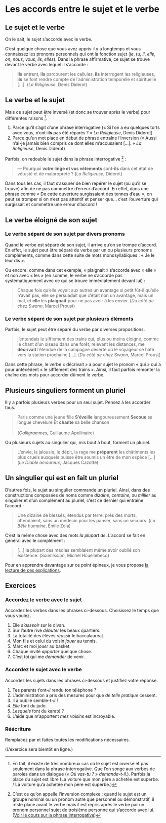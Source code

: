 # Les accords entre le sujet et le verbe 

## Le sujet et le verbe

On le sait, le sujet s’accorde avec le verbe.

C’est quelque chose que vous avez appris il y a longtemps et vous connaissez les pronoms personnels qui ont la fonction sujet (*je*, *tu*, *il*, *elle*, *on*, *nous*, *vous*, *ils*, *elles*). Dans la phrase affirmative, ce sujet se trouve devant le verbe avec lequel il s’accorde :

> **Ils** entrent, **ils** parcourent les cellules, **ils** interrogent les religieuses, **ils** se font rendre compte de l’administration temporelle et spirituelle [...]. (*La Religieuse*, Denis Diderot)

## Le verbe et le sujet

Mais ce sujet peut être inversé (et donc se trouver après le verbe) pour différentes raisons [^1].

1. Parce qu’il s’agit d’une phrase interrogative (« Si l’on a eu quelques torts avec vous, n’ont-**ils** pas été réparés ? » *La Religieuse*, Denis Diderot)
2. Parce qu’un mot placé en début de phrase entraîne l’inversion (« Aussi n’ai-je jamais bien compris ce dont elles m’accusaient [...]. » *La Religieuse*, Denis Diderot)

Parfois, on redouble le sujet dans la phrase interrogative [^2] :

> — Pourquoi **votre linge et vos vêtements** sont-**ils** dans cet état de vétusté et de malpropreté ? (*La Religieuse*, Diderot)

Dans tous les cas, il faut s’assurer de bien repérer le sujet (où qu’il se trouve) afin de ne pas commettre d’erreur d’accord. En effet, dans une phrase comme « De cette ouverture surgissaient des tonnes d’eau », on peut se tromper si on n’est pas attentif et penser que... c’est l’ouverture qui surgissait et commettre une erreur d’accord !

## Le verbe éloigné de son sujet

### Le verbe séparé de son sujet par divers pronoms

Quand le verbe est séparé de son sujet, il arrive qu’on se trompe d’accord. En effet, le sujet peut être séparé du verbe par un ou plusieurs pronoms compléments, comme dans cette suite de mots monosyllabiques : « Je le leur dis ».

Ou encore, comme dans cet exemple, « plaignait » s’accorde avec « elle » et non avec « les » (en somme, le verbe ne s’accorde pas systématiquement avec ce qui se trouve immédiatement devant lui) :

> Chaque fois qu’elle voyait aux autres un avantage si petit fût-il qu’elle n’avait pas, elle se persuadait que c’était non un avantage, mais un mal, et **elle** les **plaignait** pour ne pas avoir à les envier. (*Du côté de chez Swann*, Marcel Proust)

### Le verbe séparé de son sujet par plusieurs éléments

Parfois, le sujet peut être séparé du verbe par diverses propositions.

> j’entendais le sifflement des trains qui, plus ou moins éloigné, comme le chant d’un oiseau dans une forêt, relevant les distances, me **décrivait** l’étendue de la campagne déserte où le voyageur se hâte vers la station prochaine [...]. (*Du côté de chez Swann*, Marcel Proust)

Dans cette phrase, le verbe « décrivait » a pour sujet le pronom « qui » qui a pour antécédent « le sifflement des trains ». Ainsi, il faut parfois remonter la chaîne des mots pour accorder dûment le verbe.

## Plusieurs singuliers forment un pluriel

Il y a parfois plusieurs verbes pour un seul sujet. Pensez à les accorder tous.

> Paris comme une jeune fille
> **S’éveille** langoureusement
> **Secoue** sa longue chevelure
> Et **chante** sa belle chanson<br /><br />
> (*Calligrammes*, Guillaume Apollinaire)

Ou plusieurs sujets au singulier qui, mis bout à bout, forment un pluriel.

> L’envie, la jalousie, le dépit, la rage me **préparent** les châtiments les plus cruels auxquels puisse être soumis un être de mon espèce [...] (*Le Diable amoureux*, Jacques Cazotte)

## Un singulier qui est en fait un pluriel

D’autres fois, le sujet au singulier commande un pluriel. Ainsi, dans des constructions composées de noms comme *dizaine*, *centaine*, ou *millier* au singulier et d’un complément au pluriel, c’est ce dernier qui entraîne l’accord :

> Une dizaine de blessés, étendus par terre, près des morts, attendaient, sans un médecin pour les panser, sans un secours. (*La Bête humaine*, Émile Zola)

C’est la même chose avec des mots *la plupart de*. L’accord se fait en général avec le complément :

> [...] la plupart des médias semblaient même avoir oublié son existence. (*Soumission*, Michel Houellebecq)

Pour en apprendre davantage sur ce point épineux, je vous propose [la lecture de ces explications](http://parler-francais.eklablog.com/accord-avec-un-sujet-singulier-ayant-un-sens-pluriel-a5352133).

## Exercices

### Accordez le verbe avec le sujet

Accordez les verbes dans les phrases ci-dessous. Choisissez le temps que vous voulez.

1. Elle *s’asseoir* sur le divan.
2. Sur l’autre rive *débuter* les beaux quartiers.
3. La totalité des élèves *réussir* le baccalauréat.
4. Mon fils et celui du voisin *jouer* au tennis.
5. Marc et moi *jouer* au basket.
6. Chaque invité *apporter* quelque chose.
7. C’est toi qui me *demander* de venir.

### Accordez le sujet avec le verbe

Accordez les sujets dans les phrases ci-dessous et justifiez votre réponse.

1. Tes parents t’ont-*il* rendu ton téléphone ?
2. L’administration a pris des mesures pour que *de telle pratique* cessent.
3. Il a oublié semble-t-*il* !
4. *Elle* font du judo.
5. *Lesquels* font du karaté ?
6. L’aide que m’apportent *mes voisins* est incroyable.

### Réécriture

Remplacez par et faites toutes les modifications nécessaires.

(L’exercice sera bientôt en ligne.)

[^1]: En fait, il existe de très nombreux cas où le sujet est inversé et pas seulement dans la phrase interrogative. Que l’on songe aux verbes de paroles dans un dialogue (*« Où vas-tu ? » demanda-t-il.*). Parfois la place du sujet est libre (La voiture que mon père a achetée est superbe. / La voiture qu’a achetée mon père est superbe.)
[^2]: C’est ce qu’on appelle l’inversion complexe : quand le sujet est un groupe nominal ou un pronom autre que personnel ou démonstratif, il reste placé avant le verbe mais il est repris après le verbe par un pronom personnel sujet de troisième personne qui s’accorde avec lui. ([Voir le cours sur la phrase interrogative](https://www.ralentirtravaux.com/lettres/lycee/premiere/grammaire/interrogation.php))
